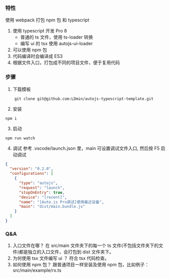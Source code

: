 ### 特性

使用 webpack 打包 npm 包 和 typescript

1. 使用 typescript 开发 Pro 8
   - 普通的 ts 文件，使用 ts-loader 转换
   - 编写 ui 的 tsx 使用 autojs-ui-loader
2. 可以使用 npm 包
3. 代码编译时会编译成 ES3
4. 根据文件入口，打包成不同的项目文件，便于复用代码

### 步骤

1. 下载模板

```
	git clone git@github.com:LDmin/autojs-typescript-template.git
```

2. 安装

```
npm i
```

3. 启动

```
npm run watch
```

4. 调试
   参考 .vscode/launch.json 里，main 可设置调试文件入口, 然后按 F5 启动调试

```json
{
  "version": "0.2.0",
  "configurations": [
    {
      "type": "autojs",
      "request": "launch",
      "stopOnEntry": true,
      "device": "[recent]",
      "name": "[Auto.js Pro调试]使用最近设备",
      "main": "dist/main.bundle.js"
    }
  ]
}
```

### Q&A

1. 入口文件在哪？
   在 src/main 文件夹下的每一个 ts 文件(不包括文件夹下的文件)都是独立的入口文件，会打包到 dist 文件夹下。
2. 为何使用 tsx 文件编写 ui ？
   符合 tsx 代码检查。
3. 如何使用 npm 包？
   跟普通项目一样安装及使用 npm 包，比如例子： src/main/example/rx.ts
